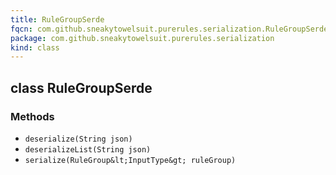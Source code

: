 ```yaml
---
title: RuleGroupSerde
fqcn: com.github.sneakytowelsuit.purerules.serialization.RuleGroupSerde
package: com.github.sneakytowelsuit.purerules.serialization
kind: class
---
```


## class RuleGroupSerde

### Methods

- `deserialize(String json)`
- `deserializeList(String json)`
- `serialize(RuleGroup&lt;InputType&gt; ruleGroup)`
